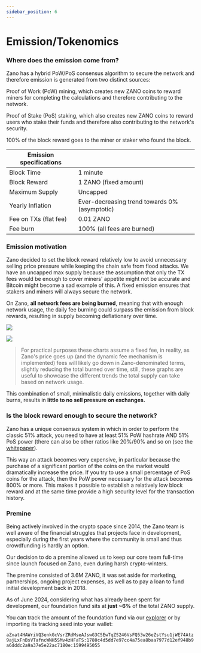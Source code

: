 ```yaml
---
sidebar_position: 6
---
```


# Emission/Tokenomics

### Where does the emission come from?

Zano has a hybrid PoW/PoS consensus algorithm to secure the network and therefore emission is generated from two distinct sources:

Proof of Work (PoW) mining, which creates new ZANO coins to reward miners for completing the calculations and therefore contributing to the network.

Proof of Stake (PoS) staking, which also creates new ZANO coins to reward users who stake their funds and therefore also contributing to the network's security.

100% of the block reward goes to the miner or staker who found the block.

| Emission specifications​ |                                               |
| ------------------------ | --------------------------------------------- |
| Block Time               | 1 minute                                      |
| Block Reward             | 1 ZANO (fixed amount)                         |
| Maximum Supply           | Uncapped                                      |
| Yearly Inflation         | Ever-decreasing trend towards 0% (asymptotic) |
| Fee on TXs (flat fee)    | 0.01 ZANO                                     |
| Fee burn                 | 100% (all fees are burned)                    |

### Emission motivation

Zano decided to set the block reward relatively low to avoid unnecessary selling price pressure while keeping the chain safe from flood attacks. We have an uncapped max supply because the assumption that only the TX fees would be enough to cover miners' appetite might not be accurate and Bitcoin might become a sad example of this. A fixed emission ensures that stakers and miners will always secure the network.

On Zano, **all network fees are being burned**, meaning that with enough network usage, the daily fee burning could surpass the emission from block rewards, resulting in supply becoming deflationary over time.

![](/img/learn/emission/supply-inflation-with-burning.png)

![](/img/learn/emission/zano-supply-progression2024.png)

> For practical purposes these charts assume a fixed fee, in reality, as Zano's price goes up (and the dynamic fee mechanism is implemented) fees will likely go down in Zano-denominated terms, slightly reducing the total burned over time, still, these graphs are useful to showcase the different trends the total supply can take based on network usage.

This combination of small, minimalistic daily emissions, together with daily burns, results in **little to no sell pressure on exchanges.**

### Is the block reward enough to secure the network?

Zano has a unique consensus system in which in order to perform the classic 51% attack, you need to have at least 51% PoW hashrate AND 51% PoS power (there can also be other ratios like 20%/90% and so on (see the [whitepaper](https://github.com/hyle-team/docs/blob/master/zano/Zano_WP_1.1.pdf)).

This way an attack becomes very expensive, in particular because the purchase of a significant portion of the coins on the market would dramatically increase the price. If you try to use a small percentage of PoS coins for the attack, then the PoW power necessary for the attack becomes 800% or more. This makes it possible to establish a relatively low block reward and at the same time provide a high security level for the transaction history.

### Premine

Being actively involved in the crypto space since 2014, the Zano team is well aware of the financial struggles that projects face in development, especially during the first years where the community is small and thus crowdfunding is hardly an option.

Our decision to do a premine allowed us to keep our core team full-time since launch focused on Zano, even during harsh crypto-winters.

The premine consisted of 3.6M ZANO, it was set aside for marketing, partnerships, ongoing project expenses, as well as to pay a loan to fund initial development back in 2018.

As of June 2024, considering what has already been spent for development, our foundation fund sits at **just \~6%** of the total ZANO supply.

You can track the amount of the foundation fund via our [explorer](https://explorer.zano.org/) or by importing its tracking seed into your wallet:

`aZxat4HAWriVQ3enkGcVsrZRdMseAJswG3CSEwTqZS246VsFQ53w26eZstYsu1jWE74Atz9ajLxFnBsVTafncWNH5SMv4zHFaTS:1780c4d5dd7e97cc4a75ea8baa7977d12ef948b9a6dddc2a9a37e5e22ac7180e:1599495055`
